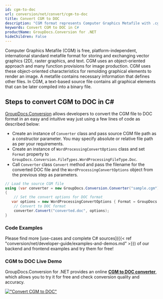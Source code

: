 ```yaml
---
id: cgm-to-doc
url: conversion/net/convert/cgm-to-doc
title: Convert CGM to DOC
description: "CGM format represents Computer Graphics Metafile with .cgm extension. Learn how to convert CGM to DOC file programmatically in C# language using GroupDocs.Conversion for .NET library."
keywords: Convert CGM to DOC in C#
productName: GroupDocs.Conversion for .NET
hideChildren: False
---
```


Computer Graphics Metafile (CGM) is free, platform-independent, international standard metafile format for storing and exchanging vector graphics (2D), raster graphics, and text. CGM uses an object-oriented approach and many function provisions for image production. CGM uses these object-oriented characteristics for remolding graphical elements to render an image. A metafile contains necessary information that defines other files. In CGM, a text-based source file contains all graphical elements that can be later compiled into a binary file.

## Steps to convert CGM to DOC in C#

[GroupDocs.Conversion](https://products.groupdocs.com/conversion/net) allows developers to convert the CGM file to DOC format in an easy and intuitive way just using a few lines of code as described below:

* Create an instance of `Converter` class and pass source CGM file path as a constructor parameter. You may specify absolute or relative file path as per your requirements. 
* Create an instance of `WordProcessingConvertOptions` class and set `Format` property to `GroupDocs.Conversion.FileTypes.WordProcessingFileType.Doc`.
* Call `Converter` class `Convert` method and pass the filename for the converted DOC file and the `WordProcessingConvertOptions` object from the previous step as parameters.

```csharp
// Load the source CGM file
using (var converter = new GroupDocs.Conversion.Converter("sample.cgm"))
{
    // Set the convert options for DOC format
   var options = new WordProcessingConvertOptions { Format = GroupDocs.Conversion.FileTypes.WordProcessingFileType.Doc };
    // Convert to DOC format
    converter.Convert("converted.doc", options);
}
```

### Code Examples

Please find more [use-cases and complete C# sources]({{< ref "conversion/net/developer-guide/examples-and-demos.md" >}}) of our backend and frontend examples and try them for free!

### CGM to DOC Live Demo

GroupDocs.Conversion for .NET provides an online [**CGM to DOC converter**](https://products.groupdocs.app/conversion/cgm-to-doc), which allows you to try it for free and check conversion quality and accuracy.

[!["Convert CGM to DOC"](conversion/net/images/convert-to-doc/convert-cgm-to-doc.png)](https://products.groupdocs.app/conversion/cgm-to-doc)